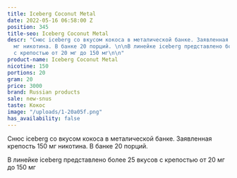 ```yaml
---
title: Iceberg Coconut Metal
date: 2022-05-16 06:58:00 Z
position: 345
title-seo: Iceberg Coconut Metal
descr: "Снюс iceberg со вкусом кокоса в металической банке. Заявленная крепость 150
  мг никотина. В банке 20 порций. \n\nВ линейке iceberg представлено более 25 вкусов
  с крепостью от 20 мг до 150 мг\n\n"
product-name: Iceberg Coconut Metal
nicotine: 150
portions: 20
gram: 20
price: 3000
brand: Russian products
sale: new-snus
taste: Кокос
image: "/uploads/1-20a05f.png"
has_availability: false
---
```


Снюс iceberg со вкусом кокоса в металической банке. Заявленная крепость 150 мг никотина. В банке 20 порций. 

В линейке iceberg представлено более 25 вкусов с крепостью от 20 мг до 150 мг


